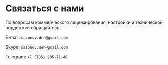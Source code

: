 # Связаться с нами

По вопросам коммерческого лицензирования, настройки и технической поддержки обращайтесь:


E-mail: `sazonov.den@gmail.com`

Skype: `sazonov.den@gmail.com`

Telegram: `+7 (705) 985-71-46`


